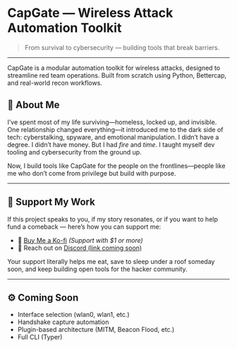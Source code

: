 # CapGate — Wireless Attack Automation Toolkit

> From survival to cybersecurity — building tools that break barriers.

---

CapGate is a modular automation toolkit for wireless attacks, designed to streamline red team operations. Built from scratch using Python, Bettercap, and real-world recon workflows.

## 👤 About Me

I’ve spent most of my life surviving—homeless, locked up, and invisible. One relationship changed everything—it introduced me to the dark side of tech: cyberstalking, spyware, and emotional manipulation. I didn’t have a degree. I didn’t have money. But I had *fire* and *time*. I taught myself dev tooling and cybersecurity from the ground up.

Now, I build tools like CapGate for the people on the frontlines—people like me who don’t come from privilege but build with purpose.

---

## 💸 Support My Work

If this project speaks to you, if my story resonates, or if you want to help fund a comeback — here’s how you can support me:

- 🧋 [Buy Me a Ko-fi](https://ko-fi.com/YOURNAME) *(Support with $1 or more)*
- 💬 Reach out on [Discord (link coming soon)]()

Your support literally helps me eat, save to sleep under a roof someday soon, and keep building open tools for the hacker community.

---

## ⚙️ Coming Soon

- Interface selection (wlan0, wlan1, etc.)
- Handshake capture automation
- Plugin-based architecture (MITM, Beacon Flood, etc.)
- Full CLI (Typer)
